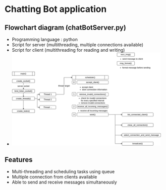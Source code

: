 # Chatting Bot application 

## Flowchart diagram (chatBotServer.py) 
 * Programming language : python 
 * Script for server (multithreading, multiple connections available) 
 * Script for client (multithreading for reading and writing) 
 * ![Flowchar](chatBotServer.png)

## Features
 * Multi-threading and scheduling tasks using queue 
 * Multiple connection from clients available
 * Able to send and receive messages simultaneously 
